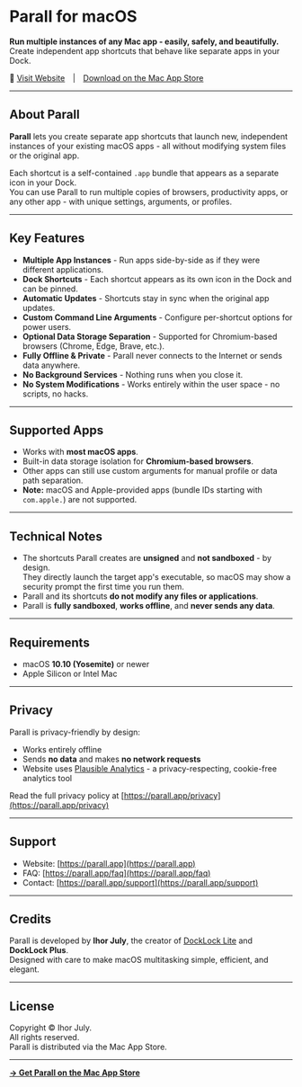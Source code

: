 # Parall for macOS

**Run multiple instances of any Mac app - easily, safely, and beautifully.**  
Create independent app shortcuts that behave like separate apps in your Dock.

🔗 [Visit Website](https://parall.app) | [Download on the Mac App Store](https://apps.apple.com/app/apple-store/id6754065114?pt=127627850&ct=github&mt=8)

---

## About Parall

**Parall** lets you create separate app shortcuts that launch new, independent instances of your existing macOS apps - all without modifying system files or the original app.

Each shortcut is a self-contained `.app` bundle that appears as a separate icon in your Dock.  
You can use Parall to run multiple copies of browsers, productivity apps, or any other app - with unique settings, arguments, or profiles.

---

## Key Features

- **Multiple App Instances** - Run apps side-by-side as if they were different applications.
- **Dock Shortcuts** - Each shortcut appears as its own icon in the Dock and can be pinned.
- **Automatic Updates** - Shortcuts stay in sync when the original app updates.
- **Custom Command Line Arguments** - Configure per-shortcut options for power users.
- **Optional Data Storage Separation** - Supported for Chromium-based browsers (Chrome, Edge, Brave, etc.).
- **Fully Offline & Private** - Parall never connects to the Internet or sends data anywhere.
- **No Background Services** - Nothing runs when you close it.
- **No System Modifications** - Works entirely within the user space - no scripts, no hacks.

---

## Supported Apps

- Works with **most macOS apps**.
- Built-in data storage isolation for **Chromium-based browsers**.
- Other apps can still use custom arguments for manual profile or data path separation.
- **Note:** macOS and Apple-provided apps (bundle IDs starting with `com.apple.`) are not supported.

---

## Technical Notes

- The shortcuts Parall creates are **unsigned** and **not sandboxed** - by design.  
  They directly launch the target app's executable, so macOS may show a security prompt the first time you run them.
- Parall and its shortcuts **do not modify any files or applications**.
- Parall is **fully sandboxed**, **works offline**, and **never sends any data**.

---

## Requirements

- macOS **10.10 (Yosemite)** or newer
- Apple Silicon or Intel Mac

---

## Privacy

Parall is privacy-friendly by design:
- Works entirely offline  
- Sends **no data** and makes **no network requests**
- Website uses [Plausible Analytics](https://plausible.io/) - a privacy-respecting, cookie-free analytics tool

Read the full privacy policy at [https://parall.app/privacy](https://parall.app/privacy)

---

## Support

- Website: [https://parall.app](https://parall.app)  
- FAQ: [https://parall.app/faq](https://parall.app/faq)  
- Contact: [https://parall.app/support](https://parall.app/support)  

---

## Credits

Parall is developed by **Ihor July**, the creator of [DockLock Lite](https://apps.apple.com/app/id6446282634) and **DockLock Plus**.  
Designed with care to make macOS multitasking simple, efficient, and elegant.

---

## License

Copyright © Ihor July.  
All rights reserved.  
Parall is distributed via the Mac App Store.

---

**[→ Get Parall on the Mac App Store](https://apps.apple.com/app/apple-store/id6754065114?pt=127627850&ct=github&mt=8)**
